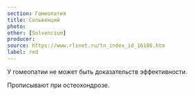 ```yaml
---
section: Гомеопатия
title: Сольвенций
photo: 
other: [Solvencium]
producer: 
source: https://www.rlsnet.ru/tn_index_id_16186.htm
label: red
---
```


У гомеопатии не может быть доказательств эффективности.

Прописывают при остеохондрозе.
